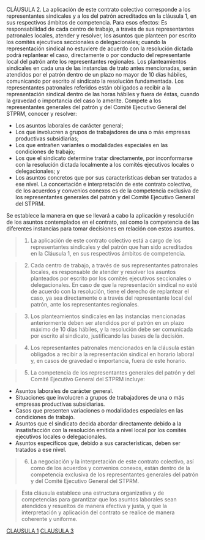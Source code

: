 CLÁUSULA 2. La aplicación de este contrato colectivo corresponde a los representantes
sindicales y a los del patrón acreditados en la cláusula 1, en sus respectivos ámbitos de
competencia. Para esos efectos:
Es responsabilidad de cada centro de trabajo, a través de sus representantes patronales
locales, atender y resolver, los asuntos que planteen por escrito los comités ejecutivos
seccionales o delegacionales; cuando la representación sindical no estuviere de acuerdo con la
resolución dictada podrá replantear el caso, directamente o por conducto del representante local
del patrón ante los representantes regionales.
Los planteamientos sindicales en cada una de las instancias de trato antes mencionadas,
serán atendidos por el patrón dentro de un plazo no mayor de 10 días hábiles, comunicando por
escrito al sindicato la resolución fundamentada.
Los representantes patronales referidos están obligados a recibir a la representación sindical
dentro de las horas hábiles y fuera de éstas, cuando la gravedad o importancia del caso lo
amerite.
Compete a los representantes generales del patrón y del Comité Ejecutivo General del
STPRM, conocer y resolver:
- Los asuntos laborales de carácter general;
- Los que involucren a grupos de trabajadores de una o más empresas productivas
subsidiarias;
- Los que entrañen variantes o modalidades especiales en las condiciones de trabajo;
- Los que el sindicato determine tratar directamente, por inconformarse con la resolución
dictada localmente a los comités ejecutivos locales o delegacionales; y
- Los asuntos concretos que por sus características deban ser tratados a ese nivel.
La concertación e interpretación de este contrato colectivo, de los acuerdos y convenios
conexos es de la competencia exclusiva de los representantes generales del patrón y del Comité
Ejecutivo General del STPRM.

Se establece la manera en que se llevará a cabo la aplicación y resolución de los asuntos contemplados en el contrato, así como la competencia de las diferentes instancias para tomar decisiones en relación con estos asuntos.

>  1. La aplicación de este contrato colectivo está a cargo de los representantes sindicales y del patrón que han sido acreditados en la Cláusula 1, en sus respectivos ámbitos de competencia.

>  2. Cada centro de trabajo, a través de sus representantes patronales locales, es responsable de atender y resolver los asuntos planteados por escrito por los comités ejecutivos seccionales o delegacionales. En caso de que la representación sindical no esté de acuerdo con la resolución, tiene el derecho de replantear el caso, ya sea directamente o a través del representante local del patrón, ante los representantes regionales.

>  3. Los planteamientos sindicales en las instancias mencionadas anteriormente deben ser atendidos por el patrón en un plazo máximo de 10 días hábiles, y la resolución debe ser comunicada por escrito al sindicato, justificando las bases de la decisión.

>  4. Los representantes patronales mencionados en la cláusula están obligados a recibir a la representación sindical en horario laboral y, en casos de gravedad o importancia, fuera de este horario.

> 5. La competencia de los representantes generales del patrón y del Comité Ejecutivo General del STPRM incluye:
   - Asuntos laborales de carácter general.
   - Situaciones que involucren a grupos de trabajadores de una o más empresas productivas subsidiarias.
   - Casos que presenten variaciones o modalidades especiales en las condiciones de trabajo.
   - Asuntos que el sindicato decida abordar directamente debido a la insatisfacción con la resolución emitida a nivel local por los comités ejecutivos locales o delegacionales.
   - Asuntos específicos que, debido a sus características, deben ser tratados a ese nivel.

> 6. La negociación y la interpretación de este contrato colectivo, así como de los acuerdos y convenios conexos, están dentro de la competencia exclusiva de los representantes generales del patrón y del Comité Ejecutivo General del STPRM.

> Esta cláusula establece una estructura organizativa y de competencias para garantizar que los asuntos laborales sean atendidos y resueltos de manera efectiva y justa, y que la interpretación y aplicación del contrato se realice de manera coherente y uniforme.

[CLAUSULA 1](clausula1.md)
[CLAUSULA 3](clausula3.md)
